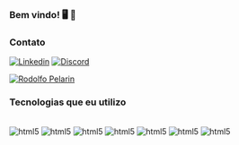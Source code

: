 ### Bem vindo! 🖥️ 🤘

### Contato

[![Linkedin](https://img.shields.io/badge/LinkedIn-0077B5?style=for-the-badge&logo=linkedin&logoColor=white)](https://www.linkedin.com/in/rodolfo-pelarin/)
[![Discord](https://img.shields.io/badge/Discord-7289DA?style=for-the-badge&logo=discord&logoColor=white)](discordapp.com/users/960626330779680838)

[![Rodolfo Pelarin](https://github-readme-stats.vercel.app/api?username=rcpelarin&count_private=true&show_icons=true&theme=merko)](https://github.com/rcpelarin/github-readme-stats)

### Tecnologias que eu utilizo

<div style="display: inline_block"><br/>
    <img alt="html5" src="https://img.shields.io/badge/Java-ED8B00?style=for-the-badge&logo=java&logoColor=white" />
    <img alt="html5" src="https://img.shields.io/badge/Kotlin-0095D5?&style=for-the-badge&logo=kotlin&logoColor=white" />
    <img alt="html5" src="https://img.shields.io/badge/Python-14354C?style=for-the-badge&logo=python&logoColor=white" />
    <img alt="html5" src="https://img.shields.io/badge/Django-092E20?style=for-the-badge&logo=django&logoColor=white"/>
    <img alt="html5" src="https://img.shields.io/badge/JavaScript-F7DF1E?style=for-the-badge&logo=javascript&logoColor=black" />
    <img alt="html5" src="https://img.shields.io/badge/HTML5-E34F26?style=for-the-badge&logo=html5&logoColor=white" />
    <img alt="html5" src="https://img.shields.io/badge/CSS-239120?&style=for-the-badge&logo=css3&logoColor=white" />
</div>
